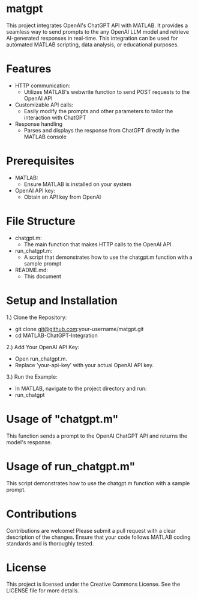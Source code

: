 # matgpt

This project integrates OpenAI's ChatGPT API with MATLAB. It provides a seamless way to send prompts to the any OpenAI LLM model and retrieve AI-generated responses in real-time. This integration can be used for automated MATLAB scripting, data analysis, or educational purposes.

# Features
* HTTP communication:
  * Utilizes MATLAB's webwrite function to send POST requests to the OpenAI API
* Customizable API calls:
  * Easily modify the prompts and other parameters to tailor the interaction with ChatGPT
* Response handling
  * Parses and displays the response from ChatGPT directly in the MATLAB console

# Prerequisites
* MATLAB:
  * Ensure MATLAB is installed on your system
* OpenAI API key:
  * Obtain an API key from OpenAI

# File Structure
* chatgpt.m:
  * The main function that makes HTTP calls to the OpenAI API
* run_chatgpt.m:
  * A script that demonstrates how to use the chatgpt.m function with a sample prompt
* README.md:
  * This document

# Setup and Installation
1.) Clone the Repository:
* git clone git@github.com:your-username/matgpt.git
* cd MATLAB-ChatGPT-Integration

2.) Add Your OpenAI API Key:
* Open run_chatgpt.m.
* Replace 'your-api-key' with your actual OpenAI API key.

3.) Run the Example:
* In MATLAB, navigate to the project directory and run:
* run_chatgpt

# Usage of "chatgpt.m"
This function sends a prompt to the OpenAI ChatGPT API and returns the model's response.

# Usage of run_chatgpt.m"
This script demonstrates how to use the chatgpt.m function with a sample prompt.

# Contributions 
Contributions are welcome! Please submit a pull request with a clear description of the changes. Ensure that your code follows MATLAB coding standards and is thoroughly tested.

# License
This project is licensed under the Creative Commons License. See the LICENSE file for more details.
